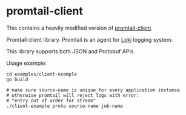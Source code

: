 # promtail-client

This contains a heavily modified version of [promtail-client](https://github.com/afiskon/promtail-client)


Promtail client library. Promtail is an agent for [Loki](https://github.com/grafana/loki) logging system.

This library supports both JSON and Protobuf APIs.

Usage example:

```
cd examples/client-example
go build

# make sure source-name is unique for every application instance
# otherwise promtail will reject logs with error:
# "entry out of order for stream"
./client-example proto source-name job-name
```
